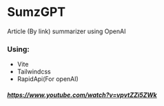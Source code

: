 # SumzGPT
Article (By link) summarizer using OpenAI
### Using:
- Vite
- Tailwindcss
- RapidApi(For openAI)
##### https://www.youtube.com/watch?v=vpvtZZi5ZWk